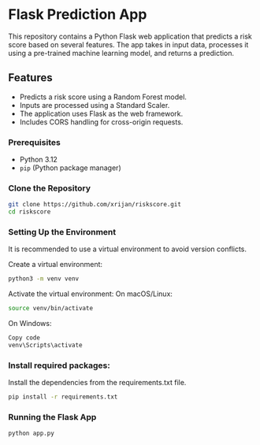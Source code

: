 # Flask Prediction App

This repository contains a Python Flask web application that predicts a risk score based on several features. The app takes in input data, processes it using a pre-trained machine learning model, and returns a prediction.

## Features
- Predicts a risk score using a Random Forest model.
- Inputs are processed using a Standard Scaler.
- The application uses Flask as the web framework.
- Includes CORS handling for cross-origin requests.
  
### Prerequisites
- Python 3.12
- `pip` (Python package manager)
  
### Clone the Repository
```bash
git clone https://github.com/xrijan/riskscore.git
cd riskscore
```

### Setting Up the Environment

It is recommended to use a virtual environment to avoid version conflicts.

Create a virtual environment:

```bash
python3 -m venv venv
```
Activate the virtual environment:
On macOS/Linux:
```bash
source venv/bin/activate
```
On Windows:
```bash
Copy code
venv\Scripts\activate
```
### Install required packages:
Install the dependencies from the requirements.txt file.

```bash
pip install -r requirements.txt
```


### Running the Flask App
```bash
python app.py
```



